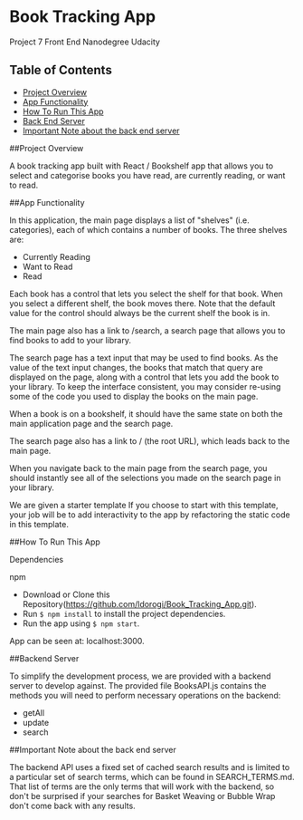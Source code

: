 # Book Tracking App

Project 7 Front End Nanodegree Udacity

## Table of Contents

* [Project Overview](Project-Overview)
* [App Functionality](App-Functionality)
* [How To Run This App](How-To-Run-This-App)
* [Back End Server](Back-End-Server) 
* [Important Note about the back end server](Important-Note-about-the-back-end-server)


##Project Overview

A book tracking app built with React / Bookshelf app that allows you to select and categorise books you have read, are currently reading, or want to read.

##App Functionality

In this application, the main page displays a list of "shelves" (i.e. categories), each of which contains a number of books. The three shelves are:

* Currently Reading
* Want to Read
* Read

Each book has a control that lets you select the shelf for that book. When you select a different shelf, the book moves there. Note that the default value for the control should always be the current shelf the book is in.

The main page also has a link to /search, a search page that allows you to find books to add to your library.

The search page has a text input that may be used to find books. As the value of the text input changes, the books that match that query are displayed on the page, along with a control that lets you add the book to your library. To keep the interface consistent, you may consider re-using some of the code you used to display the books on the main page.

When a book is on a bookshelf, it should have the same state on both the main application page and the search page.

The search page also has a link to / (the root URL), which leads back to the main page.

When you navigate back to the main page from the search page, you should instantly see all of the selections you made on the search page in your library.

We are given a starter template If you choose to start with this template, your job will be to add interactivity to the app by refactoring the static code in this template.

##How To Run This App

Dependencies

npm
* Download or Clone this Repository(https://github.com/ldorogi/Book_Tracking_App.git).
* Run `$ npm install` to install the project dependencies.
* Run the app using `$ npm start`.

App can be seen at: localhost:3000.


##Backend Server

To simplify the development process, we are provided with a backend server to develop against. The provided file BooksAPI.js contains the methods you will need to perform necessary operations on the backend:

* getAll
* update
* search

##Important Note about the back end server

The backend API uses a fixed set of cached search results and is limited to a particular set of search terms, which can be found in SEARCH_TERMS.md. That list of terms are the only terms that will work with the backend, so don't be surprised if your searches for Basket Weaving or Bubble Wrap don't come back with any results.


